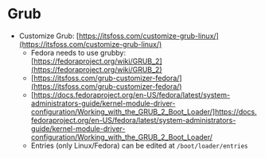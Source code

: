 # Grub

- Customize Grub: [https://itsfoss.com/customize-grub-linux/](https://itsfoss.com/customize-grub-linux/)
    - Fedora needs to use grubby: [https://fedoraproject.org/wiki/GRUB_2](https://fedoraproject.org/wiki/GRUB_2)
    - [https://itsfoss.com/grub-customizer-fedora/](https://itsfoss.com/grub-customizer-fedora/)
    - [https://docs.fedoraproject.org/en-US/fedora/latest/system-administrators-guide/kernel-module-driver-configuration/Working_with_the_GRUB_2_Boot_Loader/]https://docs.fedoraproject.org/en-US/fedora/latest/system-administrators-guide/kernel-module-driver-configuration/Working_with_the_GRUB_2_Boot_Loader/
    - Entries (only Linux/Fedora) can be edited at `/boot/loader/entries`